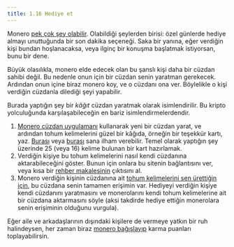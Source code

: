 ```yaml
---
title: 1.16 Hediye et
---
```


Monero [pek çok şey olabilir](1.13_use_monero.md).  Olabildiği
şeylerden birisi: özel günlerde hediye almayı unuttuğunda bir son
dakika seçeneği.  Saka bir yanına, eğer verdiğin kişi bundan
hoşlanacaksa, veya ilginç bir konuşma başlatmak istiyorsan, bunu bir
dene.

Büyük olasılıkla, monero elde edecek olan bu şanslı kişi daha bir
cüzdan sahibi değil.  Bu nedenle onun için bir cüzdan senin yaratman
gerekecek.  Ardından onun içine biraz monero koy, ve o cüzdanı ona
ver.  Böylelikle o kişi verdiğin cüzdanla dilediği şeyi yapabilir.

Burada yaptığın şey bir *kâğıt* cüzdan yaratmak olarak isimlendirilir.
Bu kripto yolculuğunda karşılaşabileceğin en bariz
isimlendirmelerdendir.

1. [Monero cüzdan uygulamanı](1.02_get_a_monero_wallet.md) kullanarak
   yeni bir cüzdan yarat, ve ardından tohum kelimelerini güzel bir
   kâğıda, örneğin bir teşekkür kartı, yaz.
   [Burası](https://www.themonera.art/2018/01/30/printable-monero-paper-wallet-pack-1/)
   veya
   [burası](https://www.monero.how/monero-paper-wallet-offline-cold-storage)
   sana ilham verebilir.  Temel olarak yaptığın şey üzerinde 25 (veya
   16) kelime bulunan bir kart hazırlamak.
2. Verdiğin kişiye bu tohum kelimelerini nasıl kendi cüzdanına
   aktarabileceğini göster.  Bunun için onlara bu sitenin bağlantısını
   ver, veya kısa bir [rehber
   makalesinin](https://www.monerujo.io/resources/monerujo_quickstart.html)
   çıktısını al.
3. Monero verdiğin kişinin cüzdanına ait [tohum kelimelerini sen
   ürettiğin için](1.04_the_seed.md), bu cüzdana senin tamamen
   erişimin var.  Hediyeyi verdiğin kişiye kendi cüzdanını yaratmasını
   ve monerolarını kendi tohum kelimelerine ait bir cüzdana
   aktarmasını söyle (aksi takdirde hediye ettiğin monerolara senin
   erişiminin olduğunu vurgula).

Eğer aile ve arkadaşlarının dışındaki kişilere de vermeye yatkın bir
ruh halindeysen, her zaman biraz [monero
bağışlayıp](1.17_donate_monero.md) karma puanları toplayabilirsin.

